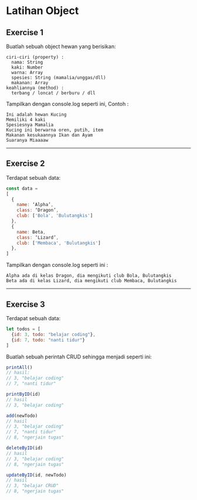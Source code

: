 # Latihan Object

## Exercise 1
Buatlah sebuah object hewan yang berisikan:
```
ciri-ciri (property) :
  nama: String
  kaki: Number
  warna: Array
  spesies: String (mamalia/unggas/dll)
  makanan: Array
keahliannya (method) :
  terbang / loncat / berburu / dll
```

Tampilkan dengan console.log seperti ini, Contoh :
```
Ini adalah hewan Kucing
Memiliki 4 kaki
Spesiesnya Mamalia
Kucing ini berwarna oren, putih, item
Makanan kesukaannya Ikan dan Ayam
Suaranya Miaaaaw
```
---

## Exercise 2
Terdapat sebuah data:
```js
const data = 
[
  {
    name: ‘Alpha’,
    class: ‘Dragon’,
    club: ['Bola', 'Bulutangkis']
  },
  {
    name: Beta,
    class: ‘Lizard’,
    club: ['Membaca', 'Bulutangkis']
  },
]
```

Tampilkan dengan console.log seperti ini :
```
Alpha ada di kelas Dragon, dia mengikuti club Bola, Bulutangkis
Beta ada di kelas Lizard, dia mengikuti club Membaca, Bulutangkis
```
---

## Exercise 3
Terdapat sebuah data:
```js
let todos = [
  {id: 3, todo: "belajar coding"},
  {id: 7, todo: "nanti tidur"}
]
```

Buatlah sebuah perintah CRUD sehingga menjadi seperti ini:
```js
printAll()
// hasil:
// 3, "belajar coding"
// 7, "nanti tidur"

printByID(id)
// hasil
// 3, "belajar coding"

add(newTodo)
// hasil
// 3, "belajar coding"
// 7, "nanti tidur"
// 8, "ngerjain tugas"

deleteByID(id)
// hasil
// 3, "belajar coding"
// 8, "ngerjain tugas"

updateByID(id, newTodo)
// hasil
// 3, "belajar CRUD"
// 8, "ngerjain tugas"
```